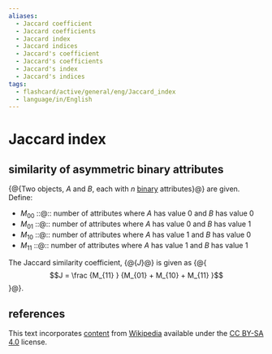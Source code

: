 ```yaml
---
aliases:
  - Jaccard coefficient
  - Jaccard coefficients
  - Jaccard index
  - Jaccard indices
  - Jaccard's coefficient
  - Jaccard's coefficients
  - Jaccard's index
  - Jaccard's indices
tags:
  - flashcard/active/general/eng/Jaccard_index
  - language/in/English
---
```


# Jaccard index

## similarity of asymmetric binary attributes

{@{Two objects, _A_ and _B_, each with _n_ [binary](binary%20number.md) attributes}@} are given. Define: <!--SR:!2025-06-07,274,330-->

- $M_{00}$ ::@:: number of attributes where _A_ has value 0 and _B_ has value 0 <!--SR:!2028-04-07,1079,350!2027-01-05,699,330-->
- $M_{01}$ ::@:: number of attributes where _A_ has value 0 and _B_ has value 1 <!--SR:!2025-07-24,311,330!2025-05-10,254,330-->
- $M_{10}$ ::@:: number of attributes where _A_ has value 1 and _B_ has value 0 <!--SR:!2028-01-21,1019,350!2027-03-22,772,330-->
- $M_{11}$ ::@:: number of attributes where _A_ has value 1 and _B_ has value 1 <!--SR:!2025-05-10,250,330!2028-06-10,1130,350-->

The Jaccard similarity coefficient, {@{_J_}@} is given as {@{$$J = \frac {M_{11} } {M_{01} + M_{10} + M_{11} }$$}@}. <!--SR:!2025-06-28,290,330!2025-05-09,252,330-->

## references

This text incorporates [content](https://en.wikipedia.org/wiki/Jaccard_index) from [Wikipedia](Wikipedia.md) available under the [CC BY-SA 4.0](https://creativecommons.org/licenses/by-sa/4.0/) license.
